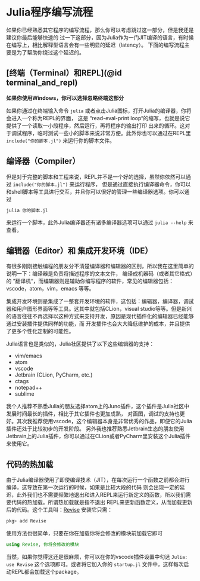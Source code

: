 # Julia程序编写流程

如果你已经熟悉其它程序的编写流程，那么你可以考虑跳过这一部分，但是我还是建议你最后能够快速的
过一下这部分，因为Julia作为一门JIT编译的语言，有时候在编写上，相比解释型语言会有一些明显的延迟（latency）。
下面的编写流程主要是为了帮助你绕过这个延迟的。

## [终端（Terminal）和REPL](@id terminal_and_repl)

**如果你使用Windows，你可以选择忽略终端这部分**

如果你通过在终端输入命令 `julia` 或者点击Julia图标，打开Julia的编译器，你将会进入一个称为REPL的界面，
这是 “read-eval-print loop“的缩写，也就是说它提供了一个读取一小段程序，然后运行，再将程序的输出打印
出来的循环。这对于调试程序，临时测试一些小的脚本来说非常方便。此外你也可以通过在REPL里 `include("你的脚本.jl")`
来运行你的脚本文件。

## 编译器（Compiler）

但是对于完整的脚本和工程来说，REPL并不是一个好的选择，虽然你依然可以通过 `include("你的脚本.jl")` 来运行程序，
但是通过直接执行编译器命令，你可以和shell脚本等工具进行交互，并且你可以很好的管理一些编译器选项。你可以通过

```sh
julia 你的脚本.jl
```

来运行一个脚本，此外Julia编译器还有诸多编译器选项可以通过 `julia --help` 来查看。

## 编辑器（Editor）和 集成开发环境（IDE）

有很多刚刚接触编程的朋友分不清楚编译器和编辑器的区别，所以我在这里简单的说明一下：编译器是负责将描述程序的文本文件，
编译成机器码（或者其它格式）的 ”翻译机“，而编辑器则是辅助你编写程序的软件，常见的编辑器包括：vscode，atom，vim，emacs
等等。

集成开发环境则是集成了一整套开发环境的软件，这包括：编辑器，编译器，调试器和用户图形界面等等工具。这其中就包括CLion，visual
studio等等。但是新兴的语言往往不再选择以这种方式来支持开发，原因是现代插件化的编辑器已经能够通过安装插件提供同样的功能，而
开发插件也会大大降低维护的成本，并且提供了更多个性化定制的可能性。

Julia语言也是类似的，Julia社区提供了以下这些编辑器的支持：

- vim/emacs
- atom
- vscode
- Jetbrain (CLion, PyCharm, etc.)
- ctags
- notepad++
- sublime

我个人推荐不熟悉Julia的朋友选择atom上的Juno插件，这个插件是Julia社区中发展时间最长的插件，相比于其它插件也更加成熟，
对画图，调试的支持也更好。其次我推荐使用vscode，这个编辑器本身是非常优秀的作品，即便它的Julia插件还处于比较初步的开发阶段。
另外我也推荐熟悉Jetbrain生态的朋友使用Jetbrain上的Julia插件，你可以通过在CLion或者PyCharm里安装这个Julia插件来使用它。

## 代码的热加载

由于Julia编译器使用了即使编译技术（JIT），在每次运行一个函数之前都会进行编译，这导致在第一次运行的时候，如果是比较大段的代码
则会出现一定的延迟，此外我们也不需要频繁地退出和进入REPL来运行新定义的函数，所以我们需要代码的热加载。所谓热加载就是指不退出
REPL来更新函数定义，从而加载更新后的代码。这个工具叫：[Revise](https://github.com/timholy/Revise.jl) 安装它只需：

```jl
pkg> add Revise
```

使用方法也很简单，只要在你在加载你将会修改的模块前加载它即可

```jl
using Revise, 你将会修改的模块
```

当然，如果你觉得这还是很麻烦，你可以在你的vscode插件设置中勾选 `Julia: use Revise` 这个选项即可。或者将它加入你的 `startup.jl`
文件中，这样每次启动REPL都会加载这个package。

